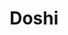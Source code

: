 ---
layout: place
title: "Doshi"
permalink: /texas/melissa/doshi.html
stateAbbr: TX
stateName: Texas
cityName: Melissa
seo:
  name: "Doshi"
  type: Restaurant
  links: http://www.doshimelissa.com/
description: "Looking for sushi in Melissa, Texas? Check out Doshi for a delightful Japanese dining experience. Enjoy a variety of sushi and other dishes in a welcoming at..."
place_id: ChIJbwkedRBzTIYR6vZyNU-XInk
photos:
  - name: >-
      places/ChIJbwkedRBzTIYR6vZyNU-XInk/photos/AeeoHcLtJEiFlLPAeTFsP65laUOScDyPh9ok2mjI52CsPo0Z1oWeJiFGvRA1oQcBE3kdZ0WwDbxVayr_nqs8tObjUb79xvyQb88wUnq-UecpLITDhltvcNvTdg1YPxPEqK1MKFOL3UJDHQir4NyU_z1m0jHA35QtJ8X0WzxWcW6dEQI-1yZr5DJVIBSqomwzUvrKqZ1fNqyfMBt-UaA8a3X-f04dt4OVxFl3aGvMxaTZZpPfRPuYc1CzkR0WXuik1JEiTv_hOtO-qvxhXtDI4w04eQDDzqMpIdswNbs9bm3RZfjKVSN2k-s9l419CnR6vkt0n6w04pHO3RShfAljgvLL7jrmUTGTisulwccBX2WLOjgE6YjMWxVq3TsDAsNPbyhUDYqOo5Hz5SehBZcXT3UAjx6K94a6YF7Pl6X0skA4FoDGue0
    widthPx: 4000
    heightPx: 3000
    authorAttributions:
      - displayName: Sid Cyber
        uri: https://maps.google.com/maps/contrib/109133790682911353609
        photoUri: >-
          https://lh3.googleusercontent.com/a-/ALV-UjXMyiYNVoGUDzwu7BI1n-WzuDqlkhUCoL15VJSB7ANsl-mQa-Dn=s100-p-k-no-mo
    flagContentUri: >-
      https://www.google.com/local/imagery/report/?cb_client=maps_api_places.places_api&image_key=!1e10!2sCIHM0ogKEICAgIC36I30oQE&hl=en-US
    googleMapsUri: >-
      https://www.google.com/maps/place//data=!3m4!1e2!3m2!1sCIHM0ogKEICAgIC36I30oQE!2e10!4m2!3m1!1s0x864c7310751e096f:0x7922974f3572f6ea
  - name: >-
      places/ChIJbwkedRBzTIYR6vZyNU-XInk/photos/AeeoHcJRbMRfxnAWAMqt3aUiYrVrsyAQonYIRIT-e0CjqQ_9CwVlhQHndj1joSlMQonAwkVoPJK7azEvVmNR2DmUbIeWxC8pPT5suUXKtuxjGwxAJCBlc9NPmamAZEa3D22mz7bVrhwG6rjfOBhHXMiqkUPNnHbk3gAzA6pRqmQNN08SqFR6uQaDAm4tMYacLpRElDEMDCmu843zCdx-yVd1r-2_ZTXNe1yEJBGS5SXHXPIYSHr6_mVduruYS3A6Vi3PAKKOCBc6diiuXExySfb2lXVvozcY_1R39ow30x33VIxbdF7GcievIAvBJIc4LeOS8jSehxhpHuepB7OBwPDIDejDJoV0mRPQ2Bt1pAOs9djcx8ZDJuFz1sQLIF37qKsLu2Oy5ojm6hjw6Cqkf9vWw_9_5jEsNcWEiYUiQL-s8BnMFdu_
    widthPx: 2992
    heightPx: 2992
    authorAttributions:
      - displayName: Diana J
        uri: https://maps.google.com/maps/contrib/109780865321637665002
        photoUri: >-
          https://lh3.googleusercontent.com/a-/ALV-UjV7tUyZoEVMJdu4tVOe7EdRyylMffWQFgyQe80eVTT05sIdCSgLkg=s100-p-k-no-mo
    flagContentUri: >-
      https://www.google.com/local/imagery/report/?cb_client=maps_api_places.places_api&image_key=!1e10!2sCIHM0ogKEICAgICD8vXY0QE&hl=en-US
    googleMapsUri: >-
      https://www.google.com/maps/place//data=!3m4!1e2!3m2!1sCIHM0ogKEICAgICD8vXY0QE!2e10!4m2!3m1!1s0x864c7310751e096f:0x7922974f3572f6ea
  - name: >-
      places/ChIJbwkedRBzTIYR6vZyNU-XInk/photos/AeeoHcKdyPU0FD95pkOXeC5nUC6ecxT07g9gZ7ntzN4UoG0BMkIgxD6spUC7I4tw7BpRGPn9-4T7BaZR9SXsCZA10A-IT_IhR6x4OS7RNYj3v8VlN3n75S5qP0JAWyqAgZPpzwZ0kpJAbR-zEkgdRCNbp5mHFudCJYbGTaBxY9x4zt1EPf4IeIliu5pSWIzjSWRvVoHeTKQwWs8Xa10TeHQTM5EuDP9DPH4VE8QTzXiSyZsprHlWwY5VRbwbU_9mnCp2ezPa_i3SjWiBLNJ0gw2hC76YGXQVO3qgWBlRv8EdcJpFs0F9KJr0oFpJiF_wAkdejX3X6x0_OqcHCJaMSBe3JD-OHZA0iPGSbG4Xw4emAQeiuEqOzXKr8JHAEu7Bjr67lv2-NrtDDWPM8PxSxGpkoyootZ_GL5HQNj8A9LaHBFq_-Kus
    widthPx: 2699
    heightPx: 2699
    authorAttributions:
      - displayName: Rewlaz
        uri: https://maps.google.com/maps/contrib/117306849642602529469
        photoUri: >-
          https://lh3.googleusercontent.com/a-/ALV-UjVx8s6ayDaET27DZcU80eU6SAguqZm0UD2i47eRlZL8vyBaUC6R=s100-p-k-no-mo
    flagContentUri: >-
      https://www.google.com/local/imagery/report/?cb_client=maps_api_places.places_api&image_key=!1e10!2sCIHM0ogKEICAgMDg8MmFxQE&hl=en-US
    googleMapsUri: >-
      https://www.google.com/maps/place//data=!3m4!1e2!3m2!1sCIHM0ogKEICAgMDg8MmFxQE!2e10!4m2!3m1!1s0x864c7310751e096f:0x7922974f3572f6ea
  - name: >-
      places/ChIJbwkedRBzTIYR6vZyNU-XInk/photos/AeeoHcLCk8OtPuMUaK61zIdjZdAJZrF5mSVczID8GMHxD38M3VppOQFeawnt7_KEzmtALUs2WA_2blsSC5UcuQ9K9Tlc8lSxLlt3Yn3DnhwaoZCVj6TNteyguQ9tT2LVCh3CvOJdLXkUGTB6cIXu_1RhmKETlEosaM1-jNjNHOAghnSfqHIdQAWJLZCL5KWkev0UDsDSipIoYo4U0KyEz1Dbr_kyhox8up7TtLSl-6b6m9G_6cR4WlHWWWafxYk1MVcCJV8DAQ-5CdfDqbbTvqo42fyQp_QNGcPgwnDSzS2gd_O9wstAhMXeWlaOkgj1iOCWdftc8ztZXX9ZcQn6NJNUJxqQfYymwi0VMiH6-jfvkLiuktt6T_611X6U-AtmNOh4iZzCV2MpGJ2Z967icm9RIKLBQd2qMX5Px5PFTQ06aTV5CXkG
    widthPx: 2127
    heightPx: 1652
    authorAttributions:
      - displayName: Rewlaz
        uri: https://maps.google.com/maps/contrib/117306849642602529469
        photoUri: >-
          https://lh3.googleusercontent.com/a-/ALV-UjVx8s6ayDaET27DZcU80eU6SAguqZm0UD2i47eRlZL8vyBaUC6R=s100-p-k-no-mo
    flagContentUri: >-
      https://www.google.com/local/imagery/report/?cb_client=maps_api_places.places_api&image_key=!1e10!2sCIHM0ogKEICAgMDg8MmF-QE&hl=en-US
    googleMapsUri: >-
      https://www.google.com/maps/place//data=!3m4!1e2!3m2!1sCIHM0ogKEICAgMDg8MmF-QE!2e10!4m2!3m1!1s0x864c7310751e096f:0x7922974f3572f6ea
  - name: >-
      places/ChIJbwkedRBzTIYR6vZyNU-XInk/photos/AeeoHcIHygL9LIh_2uKrCuAjk9fPu4pDMPNR32uJPpcHEZW7hxskkJqFrX-djM53HyjFe3Hr3NS69fpT6Si3LASKRuvBkwW8xkOmGmRmGVr6LK-O_2TiTXI_X_Lrym13SzGqjUA2Rc93J1lj6EKeu5TQTWrRjJ1wea4P7ynYTkPxc2SoLWk-QjcMEtEWiT_PfdoqO5kjusV_A6E1jS_nEy6W-o_6Vj_QHuMfsM7VyFQZkMSLQpME1sghWLk2YyvyuFBtmpCNZpA6ve2Vv_hfaE-Un8meeVAsN5B8RJgnlLQQ34TD5X0JCel7qhzIcP3Rk-HCrFW1X8ACOdiAwpJ_8fPSdMptbB_aMI56kj6YkNQ5K-EavgJTJSiW-Bjty3d2PQmcm1EMm26oOVRAk_lcVrmdj_Y_N9BbMFJeG2TGoE_d19P_Ig
    widthPx: 2165
    heightPx: 2025
    authorAttributions:
      - displayName: Rewlaz
        uri: https://maps.google.com/maps/contrib/117306849642602529469
        photoUri: >-
          https://lh3.googleusercontent.com/a-/ALV-UjVx8s6ayDaET27DZcU80eU6SAguqZm0UD2i47eRlZL8vyBaUC6R=s100-p-k-no-mo
    flagContentUri: >-
      https://www.google.com/local/imagery/report/?cb_client=maps_api_places.places_api&image_key=!1e10!2sCIHM0ogKEICAgMDg8MmFRQ&hl=en-US
    googleMapsUri: >-
      https://www.google.com/maps/place//data=!3m4!1e2!3m2!1sCIHM0ogKEICAgMDg8MmFRQ!2e10!4m2!3m1!1s0x864c7310751e096f:0x7922974f3572f6ea
  - name: >-
      places/ChIJbwkedRBzTIYR6vZyNU-XInk/photos/AeeoHcKXQBHPVKyHDeKXqzfQNGDSYU2HitxrCqmIqaLaeDGAuiL0ZU_ShcbEbM5rcxhLoE6JMI40w8hpqSaIkmxFkXIwQPbJizT3vaJUO9-qJ2cv9HWG8GmjVqfMKUWPGR1CnXIO8_2WYbsjieUn3dOWTFfIIY83NvEkG6yqMC1UeoLPF67zkH_RsMePTOnTfpUyWKbPUZAWduILB2bgeuq-eJKiFW3fZLFEL-GkQyXXJMH-si23krQRrFzTt_vRF7bQ1L2GZXbGnJ_nc4r4_KqHQ_my3RjUjC0GA4z8kngMPlrN_gR_fwvfbB3uyE1vNVVLNVsdH0y92LkRjjUKAiniPmUlYKkEjciF3C077u03H3F1_fpLuXl4Xog3yeaRZ3JiTS9YnKLseQiZo23jRyRkOf9gPXeZf4f0J7bhnccekwQ
    widthPx: 4000
    heightPx: 3000
    authorAttributions:
      - displayName: Erik Rounds
        uri: https://maps.google.com/maps/contrib/106775616884923996367
        photoUri: >-
          https://lh3.googleusercontent.com/a-/ALV-UjUQCB-jd8Z2wdVT9t3i3MUPbqs68-P8M_YYlxXcv3y_aqWoxmJg=s100-p-k-no-mo
    flagContentUri: >-
      https://www.google.com/local/imagery/report/?cb_client=maps_api_places.places_api&image_key=!1e10!2sCIHM0ogKEICAgID9lPrYFg&hl=en-US
    googleMapsUri: >-
      https://www.google.com/maps/place//data=!3m4!1e2!3m2!1sCIHM0ogKEICAgID9lPrYFg!2e10!4m2!3m1!1s0x864c7310751e096f:0x7922974f3572f6ea
  - name: >-
      places/ChIJbwkedRBzTIYR6vZyNU-XInk/photos/AeeoHcIosIwmbka5ASQyNoP6yrCbfbvkSF73NZYGYJqn-BytDazrujvO3j3LfiBjVowbyBK8aAEHweM-kaKwGBS4pKRQcMS7mkLmYr2gJ7Js_9428czHANuWYpW_qfw_9OX_6lPPd4F9iMH9NG-Ep94f5jt8uTpeiFOJOQe1dPqPr24yTRLI__AAlbh4wBuTXMGLYPb9fgA0NnrFBMbbGsSBtpPssnb2hnl1I4bWfajyC_NyZgZx7XMfs2bTA57Ihl0r8BDHaXKW9gg-72WcLX7U5taBI5wSx8JQREnSaANdAOx8DOYuxM9p8lNIA7scA9iLoy820P8YuYvzKEYhBq1tt2GgHKyk9dgaBw96f2F5P-7ViFn7iswgXOCjIYsjbh5Zpom6JrePwsVaTv4nGVnTqNido7Mt6X9laLorQkpe4E-FKBhh
    widthPx: 1210
    heightPx: 1600
    authorAttributions:
      - displayName: Matthew Stockton
        uri: https://maps.google.com/maps/contrib/102007429634170666635
        photoUri: >-
          https://lh3.googleusercontent.com/a-/ALV-UjU4qsj-14qcLv8xGJghcUFixGAQxFvLgoJMRRi7MG5o2PeEFHbp=s100-p-k-no-mo
    flagContentUri: >-
      https://www.google.com/local/imagery/report/?cb_client=maps_api_places.places_api&image_key=!1e10!2sCIHM0ogKEICAgIDrs8S2zAE&hl=en-US
    googleMapsUri: >-
      https://www.google.com/maps/place//data=!3m4!1e2!3m2!1sCIHM0ogKEICAgIDrs8S2zAE!2e10!4m2!3m1!1s0x864c7310751e096f:0x7922974f3572f6ea
  - name: >-
      places/ChIJbwkedRBzTIYR6vZyNU-XInk/photos/AeeoHcI_3lJvNbsiUD_28msfeWbdgKOvJaf19gm48MgX-HO4Nc0p88daB-Ac9knACtitXkd0FKg3sm4R4FXZWAum8Vt1dtckWlJ8x0vBUBQ6iBjB6Ad1IPULiQW26a_4Vcn_mS-eBQwg0q6wU07FSeszZD0DU_zuTTQEViEKgkCVQjW7hQ-q-xZBCIb4riR6MW9l2kS_o4EmuYbhT2SZvFzp76NTwLFALeM29DmetdxxTHeDZ9FZmQX5Z-AGPwReXICkpa8YmVgHyZ_yIxUw7Nwr6HAdqggGkxfadJzGvl0vN1YP7xSA7hb41HDsjX3YtQwT9L3Qur48gOIjXzdZCLB_j8UUleEgzN9tzr965D2UACThxuDpAZE3wXGohCTg2355HTO_5gGgVSQF0mP4e6wf7BMThfD9H8PJHX2dhY3_XpN1bdM
    widthPx: 1290
    heightPx: 938
    authorAttributions:
      - displayName: Kevin Zimmerman
        uri: https://maps.google.com/maps/contrib/101086581203086982377
        photoUri: >-
          https://lh3.googleusercontent.com/a-/ALV-UjW05bZ5F4JOq9YPeb-Q8RktAe_qtHzPkuvlcilslkNx4GBs9FY=s100-p-k-no-mo
    flagContentUri: >-
      https://www.google.com/local/imagery/report/?cb_client=maps_api_places.places_api&image_key=!1e10!2sCIHM0ogKEICAgICvuJSq3gE&hl=en-US
    googleMapsUri: >-
      https://www.google.com/maps/place//data=!3m4!1e2!3m2!1sCIHM0ogKEICAgICvuJSq3gE!2e10!4m2!3m1!1s0x864c7310751e096f:0x7922974f3572f6ea
  - name: >-
      places/ChIJbwkedRBzTIYR6vZyNU-XInk/photos/AeeoHcIbsZqrvBs8OkBbHSdgfyPv5sW2ZVOozP5_AdOyshITamtcyvAexNXZu4wHlq-IfEuAOJYAyhCQyWJfuJ6FcffPIJ8OSwRG1iC8AE_UZGwT-cr8DzItwyEUNvmPc_TE4nBAP4UDD8bEimHOVOgHjCcntPdt17U0Lyad6--J7ZqxK0o5m3qHGmqsLoMMqnRTeHXgUCQbKeK03t30GWbJwX76p_h0Lnvy3fTe_qB1eFM5kE3N-jR9GJL6JtYcIghWCRp6AgEbEab6tZx9xwVIkVKFl5Q8IG7wuhvpHeeiV9sOiMHqb3MFvuwwMMPjoHHENZY2ncd2ksJLXBlKVq8sM1yxKL-FK6y4CYX1qkf0hNWfoCdwKOvOgTCGiAwIgriOGzgAuJDbTM9EfA8szC2d10Hogiyudq3r4kNF0jGWSAeXRDU
    widthPx: 4032
    heightPx: 3024
    authorAttributions:
      - displayName: Jennifer Little (boelizabeth)
        uri: https://maps.google.com/maps/contrib/110298443528147527112
        photoUri: >-
          https://lh3.googleusercontent.com/a-/ALV-UjWcm4n2G-q5quLSQiCHR2EQzb9RGEOWK_uGJyfgt8O5xtYNjJV6-g=s100-p-k-no-mo
    flagContentUri: >-
      https://www.google.com/local/imagery/report/?cb_client=maps_api_places.places_api&image_key=!1e10!2sCIHM0ogKEICAgIC93pHp3AE&hl=en-US
    googleMapsUri: >-
      https://www.google.com/maps/place//data=!3m4!1e2!3m2!1sCIHM0ogKEICAgIC93pHp3AE!2e10!4m2!3m1!1s0x864c7310751e096f:0x7922974f3572f6ea
  - name: >-
      places/ChIJbwkedRBzTIYR6vZyNU-XInk/photos/AeeoHcITTxMdiL1mM70Q-zF-px6jqIKo9sNVRA_3hawfoUYWRSHuCLOTydjds2Uhy7-YcjBK-Xsb4LYALWCiXqAaNlWteVGvmMurgb1hA0OSqPYbxTewQAUN2tx2RpBGOF4EdVGLzwQ4Ob0vIpsPPbXFoxOUqPk3bEnJ6E4r_h81vVp8rasY9Dpc5UT0NCiAuE0WwHBqlD0Dou85SCm9_yb4EDRYpVdfduCukqgH5PK9VAI7LZKMJPED_Vim05OJKE2AGhamLwpfyvjC6bE52-1Cah9L8Dl8C8eKFayTkDpUZzRsbnJLYS3sL4ph6FebvvixzEt2VNXCAhQoDaIEDekKYiIph8tsSLHrJGyLSP8eycPxd6AXhJdfIN6W2ko7ugNVPTr_NUzHR6NmMTxyHX_pnSE1yWUFFxGndZTBZqtCglM
    widthPx: 3600
    heightPx: 4800
    authorAttributions:
      - displayName: rose surla
        uri: https://maps.google.com/maps/contrib/102661463751006059274
        photoUri: >-
          https://lh3.googleusercontent.com/a-/ALV-UjXJv2jHJcaol7Wx5IuToRfcs2bs3eDYT74rSiyYeq6wq4iw1E2i=s100-p-k-no-mo
    flagContentUri: >-
      https://www.google.com/local/imagery/report/?cb_client=maps_api_places.places_api&image_key=!1e10!2sCIHM0ogKEICAgICdp9qVXA&hl=en-US
    googleMapsUri: >-
      https://www.google.com/maps/place//data=!3m4!1e2!3m2!1sCIHM0ogKEICAgICdp9qVXA!2e10!4m2!3m1!1s0x864c7310751e096f:0x7922974f3572f6ea
address: '3031 Washington Dr #600, Melissa, TX 75454, USA'
street: '3031 Washington Dr #600'
city: Melissa
state: TX
zip: '75454'
country: USA
neighborhood: null
latitude: '33.285637'
longitude: '-96.563066'
accessibility_options:
  wheelchairAccessibleParking: true
  wheelchairAccessibleEntrance: true
  wheelchairAccessibleSeating: true
business_status: OPERATIONAL
name: Doshi
google_maps_links:
  directionsUri: >-
    https://www.google.com/maps/dir//''/data=!4m7!4m6!1m1!4e2!1m2!1m1!1s0x864c7310751e096f:0x7922974f3572f6ea!3e0
  placeUri: https://maps.google.com/?cid=8728705394252379882
  writeAReviewUri: >-
    https://www.google.com/maps/place//data=!4m3!3m2!1s0x864c7310751e096f:0x7922974f3572f6ea!12e1
  reviewsUri: >-
    https://www.google.com/maps/place//data=!4m4!3m3!1s0x864c7310751e096f:0x7922974f3572f6ea!9m1!1b1
  photosUri: >-
    https://www.google.com/maps/place//data=!4m3!3m2!1s0x864c7310751e096f:0x7922974f3572f6ea!10e5
primary_type: Restaurant
opening_hours:
  regular: null
  current: null
secondary_opening_hours:
  regular:
    weekdayDescriptions: null
    type: null
  current:
    weekdayDescriptions: null
    type: null
phone: (972) 369-7550
price_level: null
price_range: $10 &ndash; $20
rating: '4.6'
rating_count: 153
website: http://www.doshimelissa.com/
reviews: null
parking_options: null
payment_options: null
allow_dogs: null
curbside_pickup: null
delivery: null
dine_in: null
good_for_children: null
good_for_groups: null
good_for_sports: null
live_music: null
menu_for_children: null
outdoor_seating: null
reservable: null
restroom: null
serves_beer: null
serves_breakfast: null
serves_brunch: null
serves_cocktails: null
serves_coffee: null
serves_dinner: null
serves_dessert: null
serves_lunch: null
serves_vegetarian_food: null
serves_wine: null
takeout: null
summary: null

---